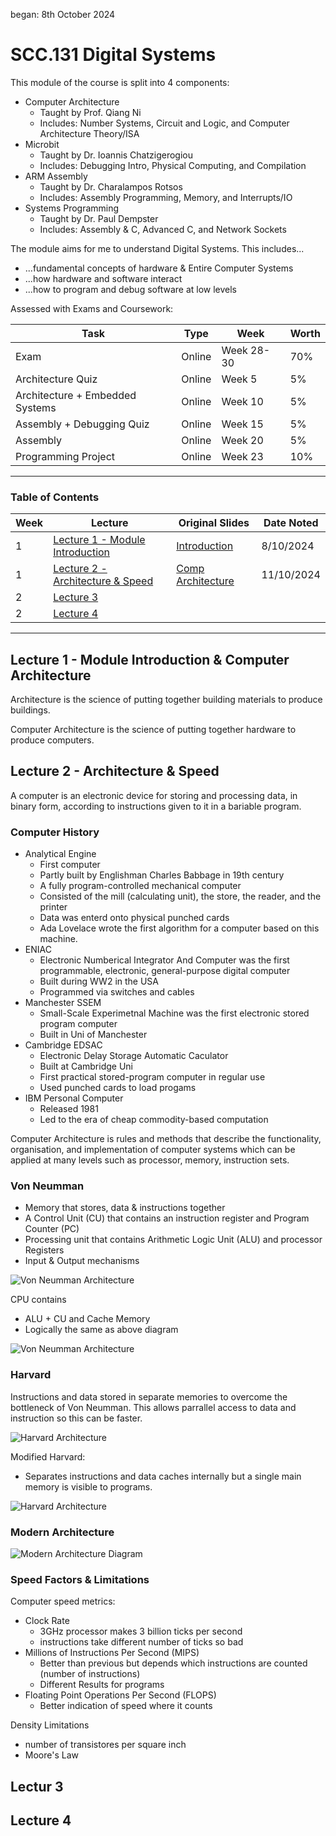 began: 8th October 2024

# SCC.131 Digital Systems

This module of the course is split into 4 components:

- Computer Architecture
  - Taught by Prof. Qiang Ni
  - Includes: Number Systems, Circuit and Logic, and Computer Architecture Theory/ISA
- Microbit
  - Taught by Dr. Ioannis Chatzigerogiou
  - Includes: Debugging Intro, Physical Computing, and Compilation
- ARM Assembly
  - Taught by Dr. Charalampos Rotsos
  - Includes: Assembly Programming, Memory, and Interrupts/IO
- Systems Programming
  - Taught by Dr. Paul Dempster
  - Includes: Assembly & C, Advanced C, and Network Sockets

The module aims for me to understand Digital Systems. This includes...

- ...fundamental concepts of hardware & Entire Computer Systems
- ...how hardware and software interact
- ...how to program and debug software at low levels

Assessed with Exams and Coursework:

| Task                            | Type   | Week       | Worth |
| ------------------------------- | ------ | ---------- | ----- |
| Exam                            | Online | Week 28-30 | 70%   |
| Architecture Quiz               | Online | Week 5     | 5%    |
| Architecture + Embedded Systems | Online | Week 10    | 5%    |
| Assembly + Debugging Quiz       | Online | Week 15    | 5%    |
| Assembly                        | Online | Week 20    | 5%    |
| Programming Project             | Online | Week 23    | 10%   |

---

### Table of Contents

| Week | Lecture                                                              | Original Slides                                                  | Date Noted |
| ---- | -------------------------------------------------------------------- | ---------------------------------------------------------------- | ---------- |
| 1    | [Lecture 1 - Module Introduction](#lecture-1---module-introduction)  | [Introduction](/SCC.131.slides/a.introSlides.pdf)                | 8/10/2024  |
| 1    | [Lecture 2 - Architecture & Speed](#lecture-2---architecture--speed) | [Comp Architecture](/SCC.131.slides/b.compArchitectureIntro.pdf) | 11/10/2024 |
| 2    | [Lecture 3](#lectur-3)                                               |                                                                  |            |
| 2    | [Lecture 4](#lecture-4)                                              |                                                                  |            |

---

## Lecture 1 - Module Introduction & Computer Architecture

Architecture is the science of putting together building materials to produce buildings.

Computer Architecture is the science of putting together hardware to produce computers.

## Lecture 2 - Architecture & Speed

A computer is an electronic device for storing and processing data, in binary form, according to instructions given to it in a bariable program.

### Computer History

- Analytical Engine
  - First computer
  - Partly built by Englishman Charles Babbage in 19th century
  - A fully program-controlled mechanical computer
  - Consisted of the mill (calculating unit), the store, the reader, and the printer
  - Data was enterd onto physical punched cards
  - Ada Lovelace wrote the first algorithm for a computer based on this machine.
- ENIAC
  - Electronic Numberical Integrator And Computer was the first programmable, electronic, general-purpose digital computer
  - Built during WW2 in the USA
  - Programmed via switches and cables
- Manchester SSEM
  - Small-Scale Experimetnal Machine was the first electronic stored program computer
  - Built in Uni of Manchester
- Cambridge EDSAC
  - Electronic Delay Storage Automatic Caculator
  - Built at Cambridge Uni
  - First practical stored-program computer in regular use
  - Used punched cards to load progams
- IBM Personal Computer
  - Released 1981
  - Led to the era of cheap commodity-based computation

Computer Architecture is rules and methods that describe the functionality, organisation, and implementation of computer systems which can be applied at many levels such as processor, memory, instruction sets.

### Von Neumman

- Memory that stores, data & instructions together
- A Control Unit (CU) that contains an instruction register and Program Counter (PC)
- Processing unit that contains Arithmetic Logic Unit (ALU) and processor Registers
- Input & Output mechanisms

![Von Neumman Architecture](images/VonNeummanDiagram.png "Diagram of Von Neumman")

CPU contains

- ALU + CU and Cache Memory
- Logically the same as above diagram

![Von Neumman Architecture](images/VonNeummanDiagram2.png "Diagram of Von Neumman")

### Harvard

Instructions and data stored in separate memories to overcome the bottleneck of Von Neumman. This allows parrallel access to data and instruction so this can be faster.

![Harvard Architecture](images/harvradDiagram.png "Diagram of Harvard")

Modified Harvard:

- Separates instructions and data caches internally but a single main memory is visible to programs.

![Harvard Architecture](images/harvradDiagram2.png "Diagram of Harvard")

### Modern Architecture

![Modern Architecture Diagram](images/modernArchitecture.png "Diagram of Harvard")

### Speed Factors & Limitations

Computer speed metrics:

- Clock Rate
  - 3GHz processor makes 3 billion ticks per second
  - instructions take different number of ticks so bad
- Millions of Instructions Per Second (MIPS)
  - Better than previous but depends which instructions are counted (number of instructions)
  - Different Results for programs
- Floating Point Operations Per Second (FLOPS)
  - Better indication of speed where it counts

Density Limitations

- number of transistores per square inch
- Moore's Law

## Lectur 3

## Lecture 4

